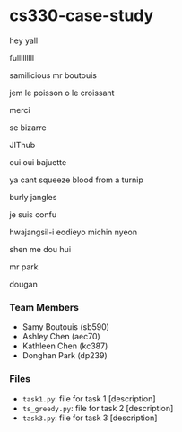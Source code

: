 # cs330-case-study

hey yall 

fulllllllll

samilicious mr boutouis

jem le poisson o le croissant

merci

se bizarre

JIThub 

oui oui bajuette 

ya cant squeeze blood from a turnip 

burly jangles 

je suis confu 

hwajangsil-i eodieyo michin nyeon

shen me dou hui

mr park

dougan 


### Team Members

* Samy Boutouis (sb590)
* Ashley Chen (aec70)
* Kathleen Chen (kc387)
* Donghan Park (dp239)

### Files
* `task1.py`: file for task 1 [description]
* `ts_greedy.py`: file for task 2 [description]
* `task3.py`: file for task 3 [description]